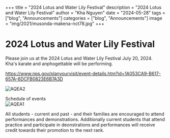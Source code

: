 +++
title = "2024 Lotus and Water Lily Festival"
description = "2024 Lotus and Water Lily Festival"
author = "Kha Nguyen"
date = "2024-05-28"
tags = ["blog", "Announcements"]
categories = ["blog", "Announcements"]
image = "img/2021/musonda-makena-nct78.jpg"
+++


# 2024 Lotus and Water Lily Festival

Please join us at the 2024 Lotus and Water Lily Festival July 20, 2024.  
Kha's karate and anphogettable will be performing.  


https://www.nps.gov/planyourvisit/event-details.htm?id=1A053CA9-B617-657A-6DCFB0823E6B7A3D



![AQEA2](/img/123_2.jpg)

Schedule of events  
![AQEA1](/img/123_1.jpg)

All students - current and past - and their families are encouraged to attend performances and demonstrations. Additionally current students that attend practice and participate in deonstrations and performances will receive credit towards their promotion to the next rank.
